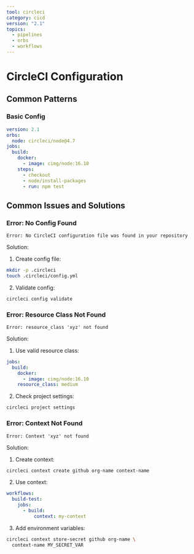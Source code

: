 ```yaml
---
tool: circleci
category: cicd
version: "2.1"
topics:
  - pipelines
  - orbs
  - workflows
---
```

# CircleCI Configuration

## Common Patterns

### Basic Config
```yaml
version: 2.1
orbs:
  node: circleci/node@4.7
jobs:
  build:
    docker:
      - image: cimg/node:16.10
    steps:
      - checkout
      - node/install-packages
      - run: npm test
```

## Common Issues and Solutions

### Error: No Config Found
```error
Error: No CircleCI configuration file was found in your repository
```

Solution:
1. Create config file:
```bash
mkdir -p .circleci
touch .circleci/config.yml
```

2. Validate config:
```bash
circleci config validate
```

### Error: Resource Class Not Found
```error
Error: resource_class 'xyz' not found
```

Solution:
1. Use valid resource class:
```yaml
jobs:
  build:
    docker:
      - image: cimg/node:16.10
    resource_class: medium
```

2. Check project settings:
```bash
circleci project settings
```

### Error: Context Not Found
```error
Error: Context 'xyz' not found
```

Solution:
1. Create context:
```bash
circleci context create github org-name context-name
```

2. Use context:
```yaml
workflows:
  build-test:
    jobs:
      - build:
          context: my-context
```

3. Add environment variables:
```bash
circleci context store-secret github org-name \
  context-name MY_SECRET_VAR
```
